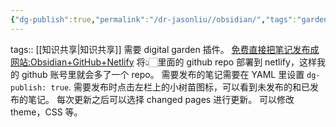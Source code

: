 ```yaml
---
{"dg-publish":true,"permalink":"/dr-jasonliu//obsidian/","tags":"gardenEntry"}
---
```


tags:: [[知识共享\|知识共享]]
需要 digital garden 插件。
[免费直接把笔记发布成网站:Obsidian+GitHub+Netlify](https://fengrin.me/posts/2022-12-19-publish-your-website-free-use-your-local-note-obsidian-gitHub-netlify)
将👆🏻里面的 github repo 部署到 netlify，这样我的 github 账号里就会多了一个 repo。
需要发布的笔记需要在 YAML 里设置 `dg-publish: true`. 需要发布时点击左栏上的小树苗图标，可以看到未发布的和已发布的笔记。
每次更新之后可以选择 changed pages 进行更新。
可以修改 theme，CSS 等。